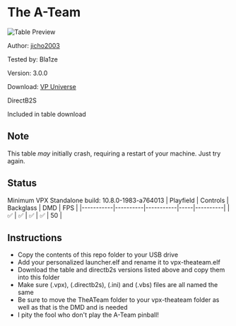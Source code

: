 # The A-Team

![Table Preview](https://vpuniverse.com/screenshots/monthly_2023_12/Tabla_Play.jpg.5d8bd07d4e8f1348e5cb174ea4562e59.jpg)

Author: [jicho2003](https://vpuniverse.com/profile/15718-jicho2003/) 

Tested by: Bla1ze

Version: 3.0.0
 
Download: [VP Universe](https://vpuniverse.com/files/file/17525-the-a-team-original-pinball/)

DirectB2S

Included in table download

## Note

This table *may* initially crash, requiring a restart of your machine. Just try again.

## Status 

Minimum VPX Standalone build: 10.8.0-1983-a764013
| Playfield | Controls | Backglass | DMD | FPS | 
|-----------|----------|-----------|-----|----------|
| :white_check_mark: | :white_check_mark: | :white_check_mark: | :white_check_mark: | 50 |

## Instructions

- Copy the contents of this repo folder to your USB drive
- Add your personalized launcher.elf and rename it to vpx-theateam.elf
- Download the table and directb2s versions listed above and copy them into this folder
- Make sure (.vpx), (.directb2s), (.ini) and (.vbs) files are all named the same
- Be sure to move the TheATeam folder to your vpx-theateam folder as well as that is the DMD and is needed
- I pity the fool who don't play the A-Team pinball!
